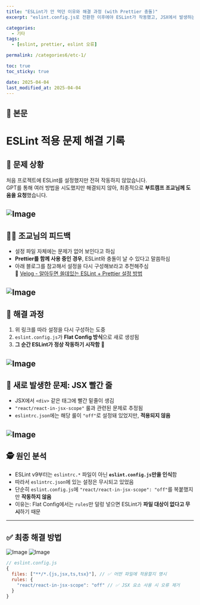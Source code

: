 ```yaml
---
title: "ESLint가 안 먹던 이유와 해결 과정 (with Prettier 충돌)"
excerpt: "eslint.config.js로 전환한 이후에야 ESLint가 작동했고, JSX에서 발생하는 빨간 줄 문제도 룰 세팅으로 해결했습니다."

categories:
  - 기타
tags:
  - [eslint, prettier, eslint 오류]

permalink: /categories6/etc-1/

toc: true
toc_sticky: true

date: 2025-04-04
last_modified_at: 2025-04-04
---
```


## 🦥 본문

# ESLint 적용 문제 해결 기록

## 🤔 문제 상황

처음 프로젝트에 ESLint를 설정했지만 전혀 작동하지 않았습니다.  
GPT를 통해 여러 방법을 시도했지만 해결되지 않아, 최종적으로 **부트캠프 조교님께 도움을 요청**했습니다.

![Image](https://github.com/user-attachments/assets/18a6ac73-72ca-4d3f-8125-4597078e61aa)
---

## 👨‍🏫 조교님의 피드백

- 설정 파일 자체에는 문제가 없어 보인다고 하심
- **Prettier를 함께 사용 중인 경우**, ESLint와 충돌이 날 수 있다고 말씀하심
- 아래 블로그를 참고해서 설정을 다시 구성해보라고 추천해주심  
  🔗 [Velog - 알아두면 쓸데있는 ESLint + Prettier 설정 방법](https://velog.io/@2wndrhs/%EC%95%8C%EC%95%84%EB%91%90%EB%A9%B4-%EC%93%B8%EB%8D%B0%EC%9E%88%EB%8A%94-ESLint-Prettier-%EC%84%A4%EC%A0%95-%EB%B0%A9%EB%B2%95)

![Image](https://github.com/user-attachments/assets/8819d98d-f8a3-4ce9-baa1-264eb901a127)
---

## 🔧 해결 과정

1. 위 링크를 따라 설정을 다시 구성하는 도중
2. `eslint.config.js`가 **Flat Config 방식**으로 새로 생성됨
3. **그 순간 ESLint가 정상 작동하기 시작함** 🎉

![Image](https://github.com/user-attachments/assets/ff1f2976-210a-4407-9bc8-85fe87cf558e)
---

## 🧨 새로 발생한 문제: JSX 빨간 줄

- JSX에서 `<div>` 같은 태그에 빨간 밑줄이 생김
- `"react/react-in-jsx-scope"` 룰과 관련된 문제로 추정됨
- `eslintrc.json`에는 해당 룰이 `"off"`로 설정돼 있었지만, **적용되지 않음**

![Image](https://github.com/user-attachments/assets/f2e3d471-b0e3-4d29-9368-421e823d132e)
---

## 🕵️ 원인 분석

- ESLint v9부터는 `eslintrc.*` 파일이 아닌 **`eslint.config.js`만을 인식**함
- 따라서 `eslintrc.json`에 있는 설정은 무시되고 있었음
- 단순히 `eslint.config.js`에 `"react/react-in-jsx-scope": "off"`를 복붙했지만 **작동하지 않음**
- 이유는: Flat Config에서는 `rules`만 덜렁 넣으면 ESLint가 **파일 대상이 없다고 무시**하기 때문

---

## ✅ 최종 해결 방법
![Image](https://github.com/user-attachments/assets/460454d9-58b3-4530-87a6-f90a885a68f8)
![Image](https://github.com/user-attachments/assets/f57f2e29-6730-4d69-b07d-816fe658f6bc)
```js
// eslint.config.js
{
  files: ["**/*.{js,jsx,ts,tsx}"], // ✅ 어떤 파일에 적용할지 명시
  rules: {
    "react/react-in-jsx-scope": "off" // ✅ JSX 요소 사용 시 오류 제거
  }
}

```
